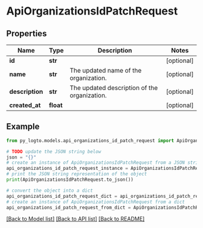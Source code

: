 # ApiOrganizationsIdPatchRequest


## Properties

Name | Type | Description | Notes
------------ | ------------- | ------------- | -------------
**id** | **str** |  | [optional] 
**name** | **str** | The updated name of the organization. | [optional] 
**description** | **str** | The updated description of the organization. | [optional] 
**created_at** | **float** |  | [optional] 

## Example

```python
from py_logto.models.api_organizations_id_patch_request import ApiOrganizationsIdPatchRequest

# TODO update the JSON string below
json = "{}"
# create an instance of ApiOrganizationsIdPatchRequest from a JSON string
api_organizations_id_patch_request_instance = ApiOrganizationsIdPatchRequest.from_json(json)
# print the JSON string representation of the object
print(ApiOrganizationsIdPatchRequest.to_json())

# convert the object into a dict
api_organizations_id_patch_request_dict = api_organizations_id_patch_request_instance.to_dict()
# create an instance of ApiOrganizationsIdPatchRequest from a dict
api_organizations_id_patch_request_from_dict = ApiOrganizationsIdPatchRequest.from_dict(api_organizations_id_patch_request_dict)
```
[[Back to Model list]](../README.md#documentation-for-models) [[Back to API list]](../README.md#documentation-for-api-endpoints) [[Back to README]](../README.md)


